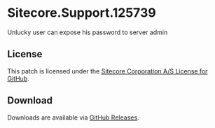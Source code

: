 # Sitecore.Support.125739
Unlucky user can expose his password to server admin

## License  
This patch is licensed under the [Sitecore Corporation A/S License for GitHub](https://github.com/sitecoresupport/Sitecore.Support.125739/blob/master/LICENSE).  

## Download  
Downloads are available via [GitHub Releases](https://github.com/sitecoresupport/Sitecore.Support.125739/releases).  
